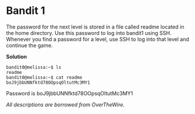 # Bandit 1

The password for the next level is stored in a file called readme located in the home directory. Use this password to log into bandit1 using SSH. Whenever you find a password for a level, use SSH to log into that level and continue the game.

**Solution**

```
bandit0@melissa:~$ ls
readme
bandit0@melissa:~$ cat readme
boJ9jbbUNNfktd78OOpsqOltutMc3MY1
```

Password is boJ9jbbUNNfktd78OOpsqOltutMc3MY1

*All descriptions are borrowed from OverTheWire.*
